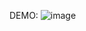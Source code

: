 DEMO: 
![image](https://github.com/dnugat04/Baby-Form-Login/assets/157242744/a88b6cbd-c447-45ae-9e37-baef2571f596)
